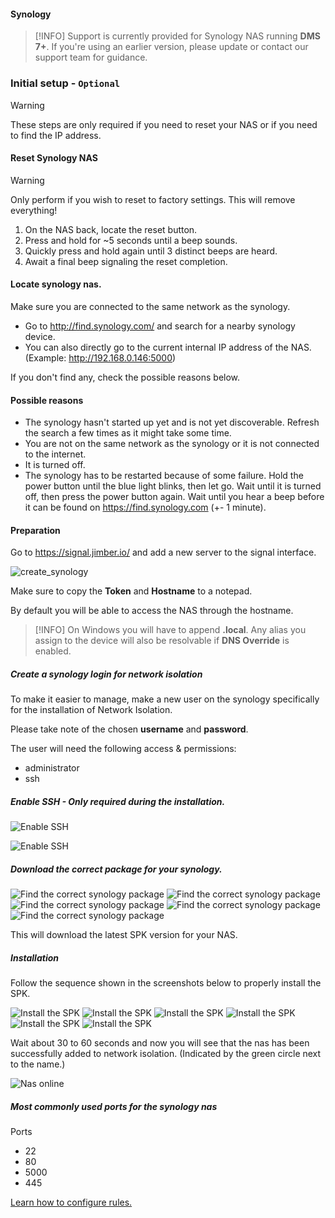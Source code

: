 #### Synology

>[!INFO]
> Support is currently provided for Synology NAS running **DMS 7+**. If you're using an earlier version, please update or contact our support team for guidance.

### Initial setup - `Optional`

> [!WARNING]
> These steps are only required if you need to reset your NAS or if you need to find the IP address. 


<!-- tabs:start -->

#### **Reset Synology NAS**

<!-- > [!INFO]
> **Note:** Only perform if you wish to reset to factory settings. -->

> [!WARNING]
> Only perform if you wish to reset to factory settings.
> This will remove everything!

  1. On the NAS back, locate the reset button.
  2. Press and hold for ~5 seconds until a beep sounds.
  3. Quickly press and hold again until 3 distinct beeps are heard.
  4. Await a final beep signaling the reset completion.

#### **Locate synology nas.**

Make sure you are connected to the same network as the synology.

- Go to http://find.synology.com/ and search for a nearby synology device.
- You can also directly go to the current internal IP address of the NAS. (Example: http://192.168.0.146:5000)

If you don't find any, check the possible reasons below.
#### Possible reasons
- The synology hasn't started up yet and is not yet discoverable. Refresh the search a few times as it might take some time.
- You are not on the same network as the synology or it is not connected to the internet.
- It is turned off.
- The synology has to be restarted because of some failure. Hold the power button until the blue light blinks, then let go. 
Wait until it is turned off, then press the power button again. Wait until you hear a beep before it can be found on https://find.synology.com (+- 1 minute).

<!-- tabs:end -->


#### Preparation
Go to https://signal.jimber.io/ and add a new server to the signal interface. 

![create_synology](create_synology.png ':size=500')

Make sure to copy the **Token** and **Hostname** to a notepad. 

By default you will be able to access the NAS through the hostname. 

>[!INFO]
> On Windows you will have to append **.local**. Any alias you assign to the device will also be resolvable if **DNS Override** is enabled.

##### Create a synology login for network isolation

To make it easier to manage, make a new user on the synology specifically for the installation of Network Isolation. 

Please take note of the chosen **username** and **password**. 

The user will need the following access & permissions: 
- administrator
- ssh 

##### Enable SSH - Only required during the installation. 

![Enable SSH](synology-enable-ssh.png ':size=700')

![Enable SSH](synology-enable-ssh2.png ':size=700')

##### Download the correct package for your synology.

<!-- ![Find the correct synology package](head-to-synology-downloads.png ':size=300x')
![Find the correct synology package](head-to-synology-downloads2.png ':size:700x')
![Find the correct synology package](head-to-synology-downloads3.png ':size=500x')
![Find the correct synology package](find-synology-version.png ':size=800x')
![Find the correct synology package](head-to-synology-downloads4.png ':size=500x') -->

![Find the correct synology package](choose_download_syn.png ':size=200')
![Find the correct synology package](download_synology.png ':size=700')
![Find the correct synology package](download_syn_warning.png ':size=500x250')
![Find the correct synology package](find-synology-version.png ':size=700')
![Find the correct synology package](choose_model.png ':size=500x250')

This will download the latest SPK version for your NAS.

##### Installation

Follow the sequence shown in the screenshots below to properly install the SPK.

![Install the SPK](install-spk.png 'size:=800x')
![Install the SPK](install-spk2.png 'size:=800x')
![Install the SPK](install-spk3.png 'size:=800x')
![Install the SPK](install-spk4.png 'size:=800x')
![Install the SPK](install-spk5.png 'size:=800x')
![Install the SPK](install-spk6.png 'size:=800x')

Wait about 30 to 60 seconds and now you will see that the nas has been successfully added to network isolation. (Indicated by the green circle next to the name.)

![Nas online](nas-online.png 'size:=800x')

##### Most commonly used ports for the synology nas

Ports

- 22
- 80
- 5000
- 445


[Learn how to configure rules.](../../rules/rules.md)

